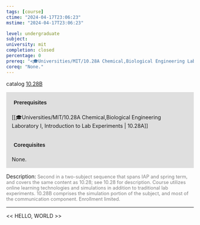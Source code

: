 ```yaml
---
tags: [course]
ctime: "2024-04-17T23:06:23"
mstime: "2024-04-17T23:06:23"

level: undergraduate
subject: 
university: mit
completion: closed
percentage: 0
prereq: "<🎓Universities/MIT/10.28A Chemical,Biological Engineering Laboratory I, Introduction to Lab Experiments>"
coreq: "None."
---
```


catalog [10.28B](http://student.mit.edu/catalog/m10a.html#10.28B)

<span style="display: block; padding: 15px; background-color: rgb(100, 100, 100, 0.2);"><font id="m_prereq354_0" style="display: block; font-family: Arial, sans-serif; font-weight: bold; padding: 5px">Prerequisites</font><br><span id="prereq354_0">[[🎓Universities/MIT/10.28A Chemical,Biological Engineering Laboratory I, Introduction to Lab Experiments | 10.28A]]</span></span>
<span style="display: block; padding: 15px; background-color: rgb(100, 100, 100, 0.2);"><font id="m_coreq354_0" style="display: block; font-family: Arial, sans-serif; font-weight: bold; padding: 5px">Corequisites</font><br><span id="coreq354_0">None.</span></span>

<font style="">Description:</font>
<font style="color: grey; font-size: 0.8rem;">Second in a two-subject sequence that spans IAP and spring term, and covers the same content as 10.28; see 10.28 for description. Course utilizes online learning technologies and simulations in addition to traditional lab experiments. 10.28B comprises the simulation portion of the subject, and most of the communication component. Enrollment limited.</font>



---

<< HELLO, WORLD >>
